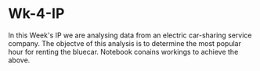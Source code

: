 # Wk-4-IP
In this Week's IP we are analysing data from an electric car-sharing service company.
The objectve of this analysis is to determine the most popular hour for renting the bluecar.
Notebook conains workings to achieve the above.
